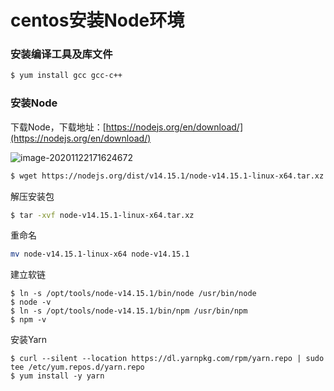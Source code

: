 # centos安装Node环境

### 安装编译工具及库文件

```sh
$ yum install gcc gcc-c++
```

### 安装Node

下载Node，下载地址：[https://nodejs.org/en/download/](https://nodejs.org/en/download/)

![image-20201122171624672](https://oss-blog.myjerry.cn/files/20201122171710.png)

```sh
$ wget https://nodejs.org/dist/v14.15.1/node-v14.15.1-linux-x64.tar.xz
```

解压安装包

```sh
$ tar -xvf node-v14.15.1-linux-x64.tar.xz
```

重命名

```sh
mv node-v14.15.1-linux-x64 node-v14.15.1
```

建立软链

```
$ ln -s /opt/tools/node-v14.15.1/bin/node /usr/bin/node
$ node -v
$ ln -s /opt/tools/node-v14.15.1/bin/npm /usr/bin/npm
$ npm -v
```

安装Yarn

```
$ curl --silent --location https://dl.yarnpkg.com/rpm/yarn.repo | sudo tee /etc/yum.repos.d/yarn.repo
$ yum install -y yarn
```

<Vssue :title="$title" />